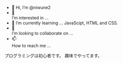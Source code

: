 - 👋 Hi, I’m @niwune2
- 👀 <br>I’m interested in ...</br>
- 🌱 I’m currently learning ... JavaScipt, HTML and CSS.
- 💞️ <br>I’m looking to collaborate on ...</br>
- 📫 <br>How to reach me ...</br>

プログラミングは初心者です。
趣味でやってます。

<!---
niwune2/niwune2 は ✨ 特別な ✨ リポジトリです。なぜなら `README.md` (このファイル) が GitHub のプロファイルに表示されるからです。
プレビューリンクをクリックすると、変更内容を確認することができます。
--->
